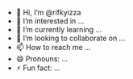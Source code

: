 - 👋 Hi, I’m @rifkyizza
- 👀 I’m interested in ...
- 🌱 I’m currently learning ...
- 💞️ I’m looking to collaborate on ...
- 📫 How to reach me ...
- 😄 Pronouns: ...
- ⚡ Fun fact: ...

<!---
rifkyizza/rifkyizza is a ✨ special ✨ repository because its `README.md` (this file) appears on your GitHub profile.
You can click the Preview link to take a look at your changes.
--->
